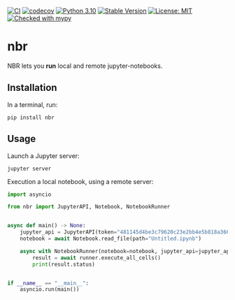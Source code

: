 [![CI](https://github.com/zhivykh/nbr/workflows/CI/badge.svg)](https://github.com/zhivykh/nbr/actions/workflows/main.yml) [![codecov](https://codecov.io/gh/zhivykh/nbr/branch/main/graph/badge.svg?token=8BQOVVCL6B)](https://codecov.io/gh/zhivykh/nbr) [![Python 3.10](https://img.shields.io/badge/python-3.10-blue.svg)](https://www.python.org/downloads/release/python-3100/) [![Stable Version](https://img.shields.io/pypi/v/nbr?color=blue)](https://pypi.org/project/nbr/) [![License: MIT](https://img.shields.io/badge/License-MIT-yellow.svg)](https://opensource.org/licenses/MIT) [![Checked with mypy](http://www.mypy-lang.org/static/mypy_badge.svg)](http://mypy-lang.org/)

# nbr
NBR lets you **run** local and remote jupyter-notebooks.

## Installation
In a terminal, run:
```
pip install nbr
```

## Usage

Launch a Jupyter server:
```
jupyter server
```

Execution a local notebook, using a remote server:


```python
import asyncio

from nbr import JupyterAPI, Notebook, NotebookRunner


async def main() -> None:
    jupyter_api = JupyterAPI(token="481145d4be3c79620c23e2bb4e5b818a3669c4e88ea75c35")
    notebook = await Notebook.read_file(path="Untitled.ipynb")

    async with NotebookRunner(notebook=notebook, jupyter_api=jupyter_api) as runner:
        result = await runner.execute_all_cells()
        print(result.status)


if __name__ == "__main__":
    asyncio.run(main())
```